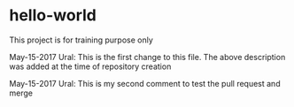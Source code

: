 # hello-world
This project is for training purpose only


May-15-2017 Ural: This is the first change to this file. The above description was added at the time of repository creation

May-15-2017 Ural: This is my second comment to test the pull request and merge
